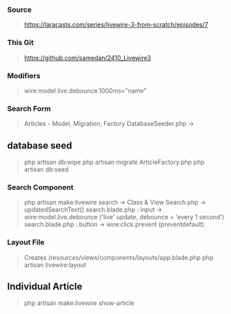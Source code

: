 ### Source

> https://laracasts.com/series/livewire-3-from-scratch/episodes/7

### This Git

> https://github.com/samedan/2410_Livewire3

### Modifiers

> wire:model.live.debounce.1000ms="name"

### Search Form

> Articles - Model, Migration, Factory
> DatabaseSeeder.php ->

## database seed

> php artisan db:wipe
> php artisan migrate
> ArticleFactory.php
> php artisan db:seed

### Search Component

> php artisan make:livewire search -> Class & View
> Search.php -> updatedSearchText()
> search.blade.php : input -> wire:model.live.debounce ('live' update, debounce = 'every 1 second')
> search.blade.php : button -> wire:click.prevent (preventdefault)

### Layout File

> Creates /resources/views/components/layouts/app.blade.php
> php artisan livewire:layout

## Individual Article

> php artisan make:livewire show-article
